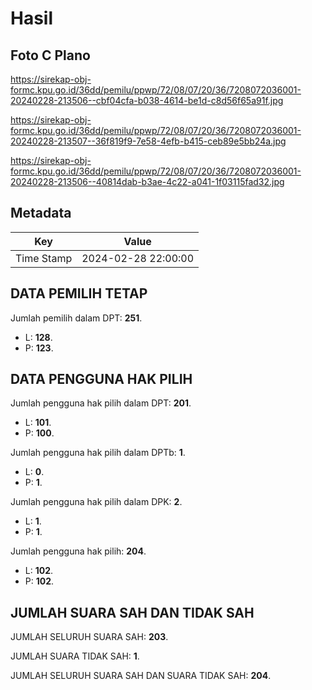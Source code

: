 # Hasil

## Foto C Plano

https://sirekap-obj-formc.kpu.go.id/36dd/pemilu/ppwp/72/08/07/20/36/7208072036001-20240228-213506--cbf04cfa-b038-4614-be1d-c8d56f65a91f.jpg

https://sirekap-obj-formc.kpu.go.id/36dd/pemilu/ppwp/72/08/07/20/36/7208072036001-20240228-213507--36f819f9-7e58-4efb-b415-ceb89e5bb24a.jpg

https://sirekap-obj-formc.kpu.go.id/36dd/pemilu/ppwp/72/08/07/20/36/7208072036001-20240228-213506--40814dab-b3ae-4c22-a041-1f03115fad32.jpg


## Metadata

| Key        | Value               |
| ---------- | ------------------- |
| Time Stamp | 2024-02-28 22:00:00 |


## DATA PEMILIH TETAP

Jumlah pemilih dalam DPT: **251**.
 * L: **128**.
 * P: **123**.

## DATA PENGGUNA HAK PILIH

Jumlah pengguna hak pilih dalam DPT: **201**.
 * L: **101**.
 * P: **100**.

Jumlah pengguna hak pilih dalam DPTb: **1**.
 * L: **0**.
 * P: **1**.

Jumlah pengguna hak pilih dalam DPK: **2**.
 * L: **1**.
 * P: **1**.

Jumlah pengguna hak pilih: **204**.
 * L: **102**.
 * P: **102**.

## JUMLAH SUARA SAH DAN TIDAK SAH

JUMLAH SELURUH SUARA SAH: **203**.

JUMLAH SUARA TIDAK SAH: **1**.

JUMLAH SELURUH SUARA SAH DAN SUARA TIDAK SAH: **204**.


